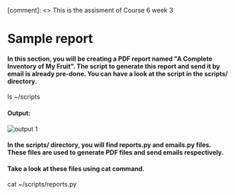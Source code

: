[comment]: <> This is the assisment of Course 6 week 3

# Sample report

#### In this section, you will be creating a PDF report named "A Complete Inventory of My Fruit". The script to generate this report and send it by email is already pre-done. You can have a look at the script in the scripts/ directory.

  ls ~/scripts
 
#### Output:

  ![output 1](/Google%IT%Course/Module%6/img/output_1.png)

#### In the scripts/ directory, you will find reports.py and emails.py files. These files are used to generate PDF files and send emails respectively.

#### Take a look at these files using cat command.

  cat ~/scripts/reports.py
